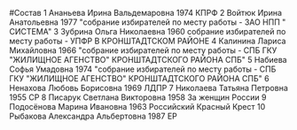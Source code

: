 #Состав
1 Ананьева Ирина Вальдемаровна 1974 КПРФ
2 Войтюк Ирина Анатольевна 1977 \"собрание избирателей по месту работы - ЗАО НПП \" СИСТЕМА\"
3 Зубрина Ольга Николаевна 1960 собрание избирателей по месту работы - УПФР В КРОНШТАДТСКОМ РАЙОНЕ
4 Калинина Лариса Михайловна 1966 \"собрание избирателей по месту работы - СПБ ГКУ \"ЖИЛИЩНОЕ АГЕНСТВО\" КРОНШТАДТСКОГО РАЙОНА СПБ\"
5 Набиева Софья Умадовна 1974 \"собрание избирателей по месту работы - СПБ ГКУ \"ЖИЛИЩНОЕ АГЕНСТВО\" КРОНШТАДТСКОГО РАЙОНА СПБ\"
6 Ненахова Любовь Борисовна 1969 ЛДПР
7 Николаева Татьяна Петровна 1955 СР
8 Писарук Светлана Викторовна 1958 За женщин России
9 Подосёнова Марина Ивановна 1963 Российский Красный Крест
10 Рыбакова Александра Альбертовна 1987 ЕР
